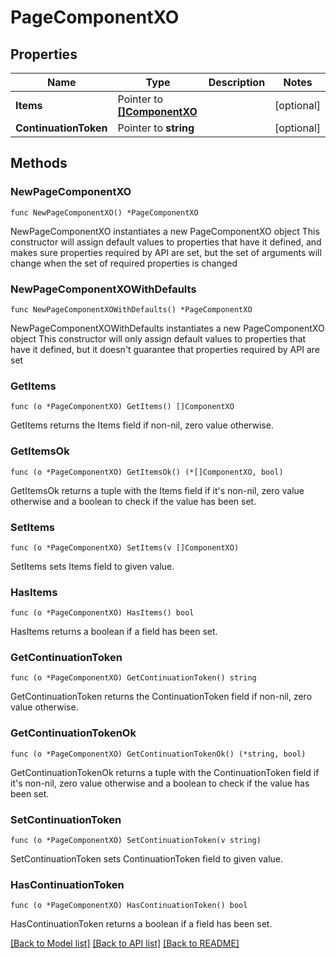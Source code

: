 # PageComponentXO

## Properties

Name | Type | Description | Notes
------------ | ------------- | ------------- | -------------
**Items** | Pointer to [**[]ComponentXO**](ComponentXO.md) |  | [optional] 
**ContinuationToken** | Pointer to **string** |  | [optional] 

## Methods

### NewPageComponentXO

`func NewPageComponentXO() *PageComponentXO`

NewPageComponentXO instantiates a new PageComponentXO object
This constructor will assign default values to properties that have it defined,
and makes sure properties required by API are set, but the set of arguments
will change when the set of required properties is changed

### NewPageComponentXOWithDefaults

`func NewPageComponentXOWithDefaults() *PageComponentXO`

NewPageComponentXOWithDefaults instantiates a new PageComponentXO object
This constructor will only assign default values to properties that have it defined,
but it doesn't guarantee that properties required by API are set

### GetItems

`func (o *PageComponentXO) GetItems() []ComponentXO`

GetItems returns the Items field if non-nil, zero value otherwise.

### GetItemsOk

`func (o *PageComponentXO) GetItemsOk() (*[]ComponentXO, bool)`

GetItemsOk returns a tuple with the Items field if it's non-nil, zero value otherwise
and a boolean to check if the value has been set.

### SetItems

`func (o *PageComponentXO) SetItems(v []ComponentXO)`

SetItems sets Items field to given value.

### HasItems

`func (o *PageComponentXO) HasItems() bool`

HasItems returns a boolean if a field has been set.

### GetContinuationToken

`func (o *PageComponentXO) GetContinuationToken() string`

GetContinuationToken returns the ContinuationToken field if non-nil, zero value otherwise.

### GetContinuationTokenOk

`func (o *PageComponentXO) GetContinuationTokenOk() (*string, bool)`

GetContinuationTokenOk returns a tuple with the ContinuationToken field if it's non-nil, zero value otherwise
and a boolean to check if the value has been set.

### SetContinuationToken

`func (o *PageComponentXO) SetContinuationToken(v string)`

SetContinuationToken sets ContinuationToken field to given value.

### HasContinuationToken

`func (o *PageComponentXO) HasContinuationToken() bool`

HasContinuationToken returns a boolean if a field has been set.


[[Back to Model list]](../README.md#documentation-for-models) [[Back to API list]](../README.md#documentation-for-api-endpoints) [[Back to README]](../README.md)



